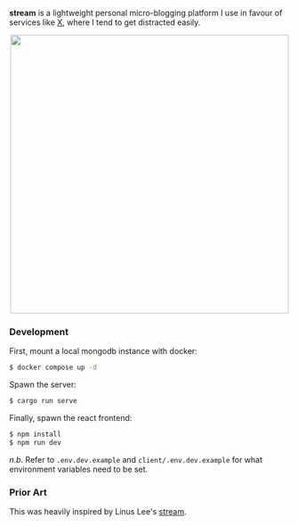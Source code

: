 **stream** is a lightweight personal micro-blogging platform I use in favour of
services like [X](https://x.com/), where I tend to get distracted easily.

<div align='center'>
  <img width='500px' src='https://user-images.githubusercontent.com/31192478/229210376-6f1a9433-0149-4d26-ac79-285be3f09626.png'/>
</div>

### Development

First, mount a local mongodb instance with docker:

```bash
$ docker compose up -d
```

Spawn the server:

```bash
$ cargo run serve
```

Finally, spawn the react frontend:

```bash
$ npm install
$ npm run dev
```

_n.b._ Refer to `.env.dev.example` and `client/.env.dev.example` for what
environment variables need to be set.

### Prior Art

This was heavily inspired by Linus Lee's
[stream](https://stream.thesephist.com/).
